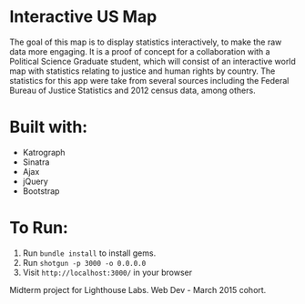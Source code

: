 # Interactive US Map
The goal of this map is to display statistics interactively, to make the raw data more engaging. 
It is a proof of concept for a collaboration with a Political Science Graduate student, which will consist of an interactive world map with statistics relating to justice and human rights by country. 
The statistics for this app were take from several sources including the Federal Bureau of Justice Statistics and 2012 census data, among others.


# Built with:
- Katrograph
- Sinatra
- Ajax
- jQuery
- Bootstrap

# To Run:
1. Run `bundle install` to install gems.
2. Run `shotgun -p 3000 -o 0.0.0.0`
3. Visit `http://localhost:3000/` in your browser


Midterm project for Lighthouse Labs.
Web Dev - March 2015 cohort.
